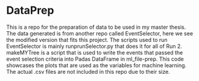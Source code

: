 # DataPrep
This is a repo for the preparation of data to be used in my master thesis.
The data generated is from another repo called EventSelector, here we see the modified version that fits this project. The scripts used to run EventSelector is mainly runprunSelector.py that does it for all of Run 2. makeMYTree is a script that is used to write the events that passed the event selection criteria into Padas DataFrame in ml_file-prep. This code showcases the plots that are used as the variables for machine learning. The actual .csv files are not included in this repo due to their size.